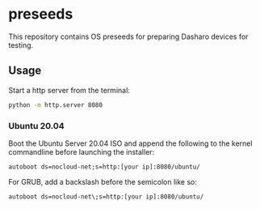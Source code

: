 # preseeds

This repository contains OS preseeds for preparing Dasharo devices for testing.

## Usage

Start a http server from the terminal:

```bash
python -m http.server 8080
```

### Ubuntu 20.04

Boot the Ubuntu Server 20.04 ISO and append the following to the kernel
commandline before launching the installer:

```
autoboot ds=nocloud-net;s=http:[your ip]:8080/ubuntu/
```

For GRUB, add a backslash before the semicolon like so:

```
autoboot ds=nocloud-net\;s=http:[your ip]:8080/ubuntu/
```
